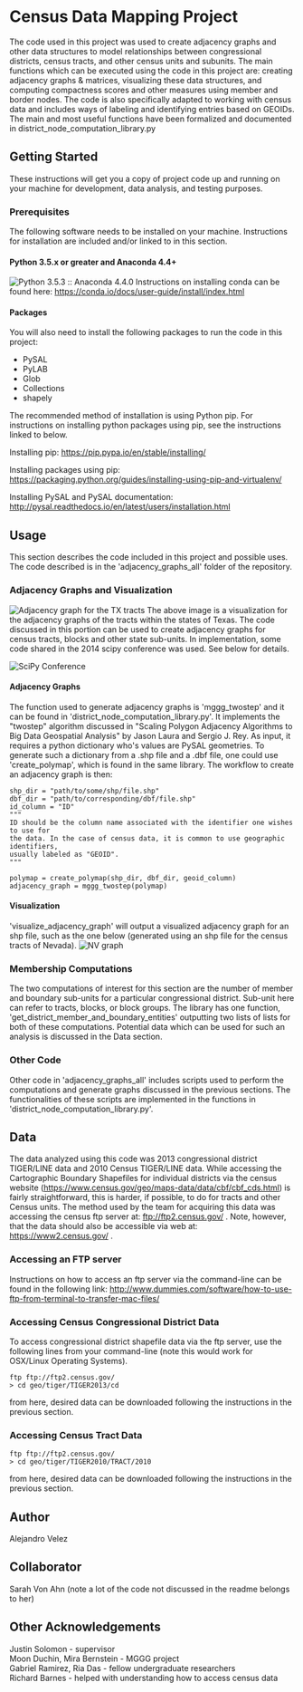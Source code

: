 # Census Data Mapping Project
The code used in this project was used to create adjacency graphs and other data structures to model relationships between congressional districts, census tracts, and other census units and subunits. The main functions which can be executed using the code in this project are: creating adjacency graphs & matrices, visualizing these data structures, and computing compactness scores and other measures using member and border nodes. The code is also specifically adapted to working with census data and includes ways of labeling and identifying entries based on GEOIDs. The main and most useful functions have been formalized and documented in district_node_computation_library.py

## Getting Started
These instructions will get you a copy of project code up and running on your machine for development, data analysis, and testing purposes. 

### Prerequisites
The following software needs to be installed on your machine. Instructions for installation are included and/or linked to in this section.

#### Python 3.5.x or greater and Anaconda 4.4+ 
![Python 3.5.3 :: Anaconda 4.4.0](https://upload.wikimedia.org/wikipedia/commons/thumb/4/4a/Python3-powered_hello-world.svg/2000px-Python3-powered_hello-world.svg.png)
Instructions on installing conda can be found here:
https://conda.io/docs/user-guide/install/index.html

#### Packages
You will also need to install the following packages to run the code in this project:

- PySAL
- PyLAB
- Glob
- Collections
- shapely

The recommended method of installation is using Python pip. For instructions on installing python packages using pip, see the instructions linked to below.

Installing pip: https://pip.pypa.io/en/stable/installing/

Installing packages using pip: https://packaging.python.org/guides/installing-using-pip-and-virtualenv/

Installing PySAL and PySAL documentation: http://pysal.readthedocs.io/en/latest/users/installation.html

## Usage
This section describes the code included in this project and possible uses. The code described is in the 'adjacency_graphs_all' folder of the repository.

### Adjacency Graphs and Visualization
![Adjacency graph for the TX tracts](adjacency_graph_48.png)
The above image is a visualization for the adjacency graphs of the tracts within the states of Texas. The code discussed in this portion can be used to create adjacency graphs for census tracts, blocks and other state sub-units. In implementation, some code shared in the 2014 scipy conference was used. See below for details.

![SciPy Conference](http://conference.scipy.org/proceedings/scipy2008/static/images/scipy_conf_logo.png)

#### Adjacency Graphs
The function used to generate adjacency graphs is 'mggg_twostep' and it can be found in 'district_node_computation_library.py'. It implements the "twostep" algorithm discussed in "Scaling Polygon Adjacency Algorithms to Big Data Geospatial Analysis" by Jason Laura and Sergio J. Rey. As input, it requires a python dictionary who's values are PySAL geometries. To generate such a dictionary from a .shp file and a .dbf file, one could use 'create_polymap', which is found in the same library. The workflow to create an adjacency graph is then:

```
shp_dir = "path/to/some/shp/file.shp"
dbf_dir = "path/to/corresponding/dbf/file.shp"
id_column = "ID"
"""
ID should be the column name associated with the identifier one wishes to use for
the data. In the case of census data, it is common to use geographic identifiers,
usually labeled as "GEOID".
"""

polymap = create_polymap(shp_dir, dbf_dir, geoid_column)
adjacency_graph = mggg_twostep(polymap)
```

#### Visualization
'visualize_adjacency_graph' will output a visualized adjacency graph for an shp file, such as the one below (generated using an shp file for the census tracts of Nevada).
![NV graph](adjacency_graph_32.png)

### Membership Computations
The two computations of interest for this section are the number of member and boundary sub-units for a particular congressional district. Sub-unit here can refer to tracts, blocks, or block groups. The library has one function, 'get_district_member_and_boundary_entities' outputting two lists of lists for both of these computations. Potential data which can be used for such an analysis is discussed in the Data section.

### Other Code
Other code in 'adjacency_graphs_all' includes scripts used to perform the computations and generate graphs discussed in the previous sections. The functionalities of these scripts are implemented in the functions in 'district_node_computation_library.py'.

## Data
The data analyzed using this code was 2013 congressional district TIGER/LINE data and 2010 Census TIGER/LINE data. While accessing the Cartographic Boundary Shapefiles for individual districts via the census website (https://www.census.gov/geo/maps-data/data/cbf/cbf_cds.html) is fairly straightforward, this is harder, if possible, to do for tracts and other Census units. The method used by the team for acquiring this data was accessing the census ftp server at: ftp://ftp2.census.gov/ . Note, however, that the data should also be accessible via web at: https://www2.census.gov/ .

### Accessing an FTP server 
Instructions on how to access an ftp server via the command-line can be found in the following link: 
http://www.dummies.com/software/how-to-use-ftp-from-terminal-to-transfer-mac-files/

### Accessing Census Congressional District Data
To access congressional district shapefile data via the ftp server, use the following lines from your command-line (note this would work for OSX/Linux Operating Systems).
```
ftp ftp://ftp2.census.gov/
> cd geo/tiger/TIGER2013/cd
```
from here, desired data can be downloaded following the instructions in the previous section.

### Accessing Census Tract Data
```
ftp ftp://ftp2.census.gov/
> cd geo/tiger/TIGER2010/TRACT/2010
```
from here, desired data can be downloaded following the instructions in the previous section.

## Author
Alejandro Velez

## Collaborator
Sarah Von Ahn (note a lot of the code not discussed in the readme belongs to her)

## Other Acknowledgements
Justin Solomon - supervisor  
Moon Duchin, Mira Bernstein - MGGG project  
Gabriel Ramirez, Ria Das - fellow undergraduate researchers  
Richard Barnes - helped with understanding how to access census data
